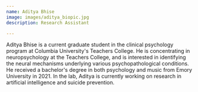 ```yaml
---
name: Aditya Bhise
image: images/aditya_biopic.jpg
description: Research Assistant

---
```


Aditya Bhise is a current graduate student in the clinical psychology program at Columbia University's Teachers College. He is concentrating in neuropsychology at the Teachers College, and is interested in identifying the neural mechanisms underlying various psychopathological conditions. He received a bachelor's degree in both psychology and music from Emory University in 2021. In the lab, Aditya is currently working on research in artificial intelligence and suicide prevention.
